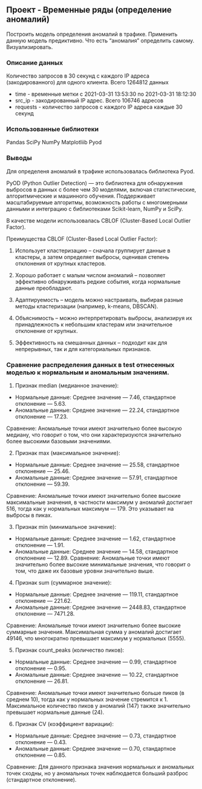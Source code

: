 ## Проект - Временные ряды (определение аномалий)

Построить модель определения аномалий в трафике. Применить данную модель
предиктивно. Что есть “аномалия” определить самому. Визуализировать.

### Описание данных

Количество запросов в 30 секунд с каждого IP адреса (закодированного) для
одного клиента. Всего 1264812 данных

* time - временные метки с 	2021-03-31 13:53:30 по 2021-03-31 18:12:30
* src_ip - закодированный IP адрес. Всего 106746 адресов
* requests - количество запросов с каждого IP адреса каждые 30 секунд

### Использованные библиотеки

Pandas SciPy NumPy Matplotliib Pyod 

### Выводы

Для определеня аномалий в трафике использовалась библиотека Pyod.

PyOD (Python Outlier Detection) — это библиотека для обнаружения выбросов в данных с более чем 30 моделями, включая статистические, алгоритмические и машинного обучения. 
Поддерживает масштабируемые алгоритмы, возможность работы с многомерными данными и интеграцию с библиотеками Scikit-learn, NumPy и SciPy.

В качестве модели использовалась CBLOF (Cluster-Based Local Outlier Factor).

Преимущества CBLOF (Cluster-Based Local Outlier Factor):
1. Использует кластеризацию – сначала группирует данные в кластеры, а затем определяет выбросы, оценивая степень отклонения от крупных кластеров.

2. Хорошо работает с малым числом аномалий – позволяет эффективно обнаруживать редкие события, когда нормальные данные преобладают.
  
3. Адаптируемость – модель можно настраивать, выбирая разные методы кластеризации (например, k-means, DBSCAN).
   
4. Объяснимость – можно интерпретировать выбросы, анализируя их принадлежность к небольшим кластерам или значительное отклонение от крупных.

5. Эффективность на смешанных данных – подходит как для непрерывных, так и для категориальных признаков.

### Сравнение распределения данных в test отнесенных моделью к нормальным и аномальным значениям.

1. Признак median (медианное значение):
- Нормальные данные: Среднее значение — 7.46, стандартное отклонение — 5.63.
- Аномальные данные: Среднее значение — 22.24, стандартное отклонение — 17.23.
  
Сравнение: Аномальные точки имеют значительно более высокую медиану, что говорит о том, что они характеризуются значительно более высокими базовыми значениями.

2. Признак max (максимальное значение):
- Нормальные данные: Среднее значение — 25.58, стандартное отклонение — 25.46.
- Аномальные данные: Среднее значение — 57.91, стандартное отклонение — 59.39.
  
Сравнение: Аномальные точки имеют значительно более высокие максимальные значения, в частности максимум у аномалий достигает 516, тогда как у нормальных максимум — 179. Это указывает на выбросы в пиках.

3. Признак min (минимальное значение):
- Нормальные данные: Среднее значение — 1.62, стандартное отклонение — 1.91.
- Аномальные данные: Среднее значение — 14.58, стандартное отклонение — 12.89.
Сравнение: Аномальные точки имеют значительно более высокие минимальные значения, что говорит о том, что даже их базовые уровни значительно выше.

4. Признак sum (суммарное значение):
- Нормальные данные: Среднее значение — 119.11, стандартное отклонение — 221.62.
- Аномальные данные: Среднее значение — 2448.83, стандартное отклонение — 7471.28.
  
Сравнение: Аномальные точки имеют значительно более высокие суммарные значения. Максимальная сумма у аномалий достигает 49146, что многократно превышает максимум у нормальных (5555).

5. Признак count_peaks (количество пиков):
- Нормальные данные: Среднее значение — 0.99, стандартное отклонение — 0.95.
- Аномальные данные: Среднее значение — 10.22, стандартное отклонение — 26.81.
  
Сравнение: Аномальные точки имеют значительно больше пиков (в среднем 10), тогда как у нормальных значение стремится к 1. Максимальное количество пиков у аномалий (147) также значительно превышает нормальные данные (24).

6. Признак CV (коэффициент вариации):
- Нормальные данные: Среднее значение — 0.73, стандартное отклонение — 0.43.
- Аномальные данные: Среднее значение — 0.70, стандартное отклонение — 0.85.
  
Сравнение: Для данного признака значения нормальных и аномальных точек сходны, но у аномальных точек наблюдается больший разброс (стандартное отклонение).




